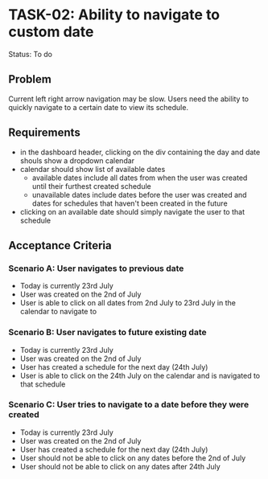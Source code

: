 # TASK-02: Ability to navigate to custom date 
Status: To do

## Problem
Current left right arrow navigation may be slow. Users need the ability to quickly navigate to a certain date to view its schedule.

## Requirements
- in the dashboard header, clicking on the div containing the day and date shouls show a dropdown calendar 
- calendar should show list of available dates
    - available dates include all dates from when the user was created until their furthest created schedule
    - unavailable dates include dates before the user was created and dates for schedules that haven't been created in the future
- clicking on an available date should simply navigate the user to that schedule 

## Acceptance Criteria
### Scenario A: User navigates to previous date
- Today is currently 23rd July
- User was created on the 2nd of July
- User is able to click on all dates from 2nd July to 23rd July in the calendar to navigate to 

### Scenario B: User navigates to future existing date
- Today is currently 23rd July
- User was created on the 2nd of July
- User has created a schedule for the next day (24th July)
- User is able to click on the 24th July on the calendar and is navigated to that schedule

### Scenario C: User tries to navigate to a date before they were created
- Today is currently 23rd July
- User was created on the 2nd of July
- User has created a schedule for the next day (24th July)
- User should not be able to click on any dates before the 2nd of July
- User should not be able to click on any dates after 24th July